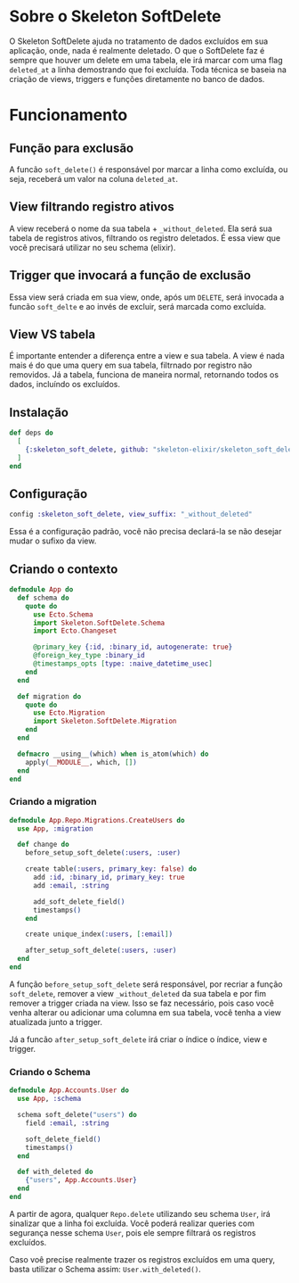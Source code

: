# Sobre o Skeleton SoftDelete

O Skeleton SoftDelete ajuda no tratamento de dados excluídos em sua aplicação, onde, nada é realmente deletado.
O que o SoftDelete faz é sempre que houver um delete em uma tabela, ele irá marcar com uma flag `deleted_at` a linha demostrando
que foi excluída.
Toda técnica se baseia na criação de views, triggers e funções diretamente no banco de dados.

# Funcionamento

## Função para exclusão

A funcão `soft_delete()` é responsável por marcar a linha como excluída, ou seja, receberá um valor na coluna `deleted_at`.

## View filtrando registro ativos

A view receberá o nome da sua tabela + `_without_deleted`.
Ela será sua tabela de registros ativos, filtrando os registro deletados.
É essa view que você precisará utilizar no seu schema (elixir).

## Trigger que invocará a função de exclusão

Essa view será criada em sua view, onde, após um `DELETE`, será invocada a funcão `soft_delte` e ao invés de
excluir, será marcada como excluída.

## View VS tabela

É importante entender a diferença entre a view e sua tabela.
A view é nada mais é do que uma query em sua tabela, filtrnado por registro não removidos. Já
a tabela, funciona de maneira normal, retornando todos os dados, incluíndo os excluídos.

## Instalação

```elixir
def deps do
  [
    {:skeleton_soft_delete, github: "skeleton-elixir/skeleton_soft_delete"},
  ]
end
```

## Configuração

```elixir
config :skeleton_soft_delete, view_suffix: "_without_deleted"
```

Essa é a configuração padrão, você não precisa declará-la se não desejar mudar o sufixo da view.

## Criando o contexto

```elixir
defmodule App do
  def schema do
    quote do
      use Ecto.Schema
      import Skeleton.SoftDelete.Schema
      import Ecto.Changeset

      @primary_key {:id, :binary_id, autogenerate: true}
      @foreign_key_type :binary_id
      @timestamps_opts [type: :naive_datetime_usec]
    end
  end

  def migration do
    quote do
      use Ecto.Migration
      import Skeleton.SoftDelete.Migration
    end
  end

  defmacro __using__(which) when is_atom(which) do
    apply(__MODULE__, which, [])
  end
end
```

### Criando a migration

```elixir
defmodule App.Repo.Migrations.CreateUsers do
  use App, :migration

  def change do
    before_setup_soft_delete(:users, :user)

    create table(:users, primary_key: false) do
      add :id, :binary_id, primary_key: true
      add :email, :string

      add_soft_delete_field()
      timestamps()
    end

    create unique_index(:users, [:email])

    after_setup_soft_delete(:users, :user)
  end
end
```

A função `before_setup_soft_delete` será responsável, por recriar a função `soft_delete`,
remover a view `_without_deleted` da sua tabela e por fim remover a trigger criada na view.
Isso se faz necessário, pois caso você venha alterar ou adicionar uma columna em sua tabela, você tenha
a view atualizada junto a trigger.

Já a funcão `after_setup_soft_delete` irá criar o índice o índice, view e trigger.

### Criando o Schema

```elixir
defmodule App.Accounts.User do
  use App, :schema

  schema soft_delete("users") do
    field :email, :string

    soft_delete_field()
    timestamps()
  end

  def with_deleted do
    {"users", App.Accounts.User}
  end
end
```

A partir de agora, qualquer `Repo.delete` utilizando seu schema `User`, irá sinalizar que a linha foi excluída.
Você poderá realizar queries com segurança nesse schema `User`, pois ele sempre filtrará os
registros excluídos.

Caso voê precise realmente trazer os registros excluídos em uma query, basta utilizar o Schema assim: `User.with_deleted()`.

